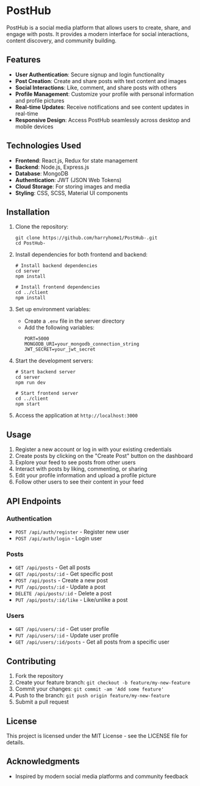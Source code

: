 # PostHub

PostHub is a social media platform that allows users to create, share, and engage with posts. It provides a modern interface for social interactions, content discovery, and community building.

## Features

- **User Authentication**: Secure signup and login functionality
- **Post Creation**: Create and share posts with text content and images
- **Social Interactions**: Like, comment, and share posts with others
- **Profile Management**: Customize your profile with personal information and profile pictures
- **Real-time Updates**: Receive notifications and see content updates in real-time
- **Responsive Design**: Access PostHub seamlessly across desktop and mobile devices

## Technologies Used

- **Frontend**: React.js, Redux for state management
- **Backend**: Node.js, Express.js
- **Database**: MongoDB
- **Authentication**: JWT (JSON Web Tokens)
- **Cloud Storage**: For storing images and media
- **Styling**: CSS, SCSS, Material UI components

## Installation

1. Clone the repository:
   ```
   git clone https://github.com/harryhome1/PostHub-.git
   cd PostHub-
   ```

2. Install dependencies for both frontend and backend:
   ```
   # Install backend dependencies
   cd server
   npm install

   # Install frontend dependencies
   cd ../client
   npm install
   ```

3. Set up environment variables:
   - Create a `.env` file in the server directory
   - Add the following variables:
     ```
     PORT=5000
     MONGODB_URI=your_mongodb_connection_string
     JWT_SECRET=your_jwt_secret
     ```

4. Start the development servers:
   ```
   # Start backend server
   cd server
   npm run dev

   # Start frontend server
   cd ../client
   npm start
   ```

5. Access the application at `http://localhost:3000`

## Usage

1. Register a new account or log in with your existing credentials
2. Create posts by clicking on the "Create Post" button on the dashboard
3. Explore your feed to see posts from other users
4. Interact with posts by liking, commenting, or sharing
5. Edit your profile information and upload a profile picture
6. Follow other users to see their content in your feed

## API Endpoints

### Authentication
- `POST /api/auth/register` - Register new user
- `POST /api/auth/login` - Login user

### Posts
- `GET /api/posts` - Get all posts
- `GET /api/posts/:id` - Get specific post
- `POST /api/posts` - Create a new post
- `PUT /api/posts/:id` - Update a post
- `DELETE /api/posts/:id` - Delete a post
- `PUT /api/posts/:id/like` - Like/unlike a post

### Users
- `GET /api/users/:id` - Get user profile
- `PUT /api/users/:id` - Update user profile
- `GET /api/users/:id/posts` - Get all posts from a specific user

## Contributing

1. Fork the repository
2. Create your feature branch: `git checkout -b feature/my-new-feature`
3. Commit your changes: `git commit -am 'Add some feature'`
4. Push to the branch: `git push origin feature/my-new-feature`
5. Submit a pull request

## License

This project is licensed under the MIT License - see the LICENSE file for details.

## Acknowledgments

- Inspired by modern social media platforms and community feedback
